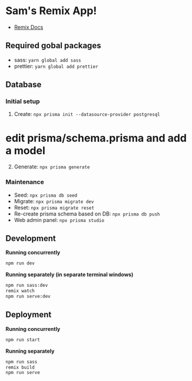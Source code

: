 # Sam's Remix App!

- [Remix Docs](https://remix.run/docs)

## Required gobal packages

- sass: `yarn global add sass`
- prettier: `yarn global add prettier`

## Database

### Initial setup

1. Create: `npx prisma init --datasource-provider postgresql`
# edit prisma/schema.prisma and add a model
2. Generate: `npx prisma generate`

### Maintenance

- Seed: `npx prisma db seed`
- Migrate: `npx prisma migrate dev`
- Reset: `npx prisma migrate reset`
- Re-create prisma schema based on DB: `npx prisma db push`
- Web admin panel: `npx prisma studio`


## Development

**Running concurrently**

```sh
npm run dev
```

**Running separately (in separate terminal windows)**

```sh
npm run sass:dev
remix watch
npm run serve:dev
```

## Deployment

**Running concurrently**

```sh
npm run start
```

**Running separately**

```sh
npm run sass
remix build
npm run serve
```
